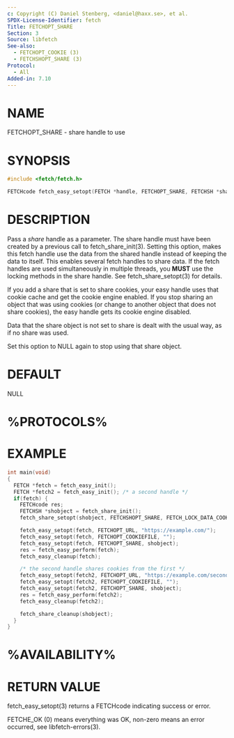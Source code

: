 ```yaml
---
c: Copyright (C) Daniel Stenberg, <daniel@haxx.se>, et al.
SPDX-License-Identifier: fetch
Title: FETCHOPT_SHARE
Section: 3
Source: libfetch
See-also:
  - FETCHOPT_COOKIE (3)
  - FETCHSHOPT_SHARE (3)
Protocol:
  - All
Added-in: 7.10
---
```


# NAME

FETCHOPT_SHARE - share handle to use

# SYNOPSIS

~~~c
#include <fetch/fetch.h>

FETCHcode fetch_easy_setopt(FETCH *handle, FETCHOPT_SHARE, FETCHSH *share);
~~~

# DESCRIPTION

Pass a *share* handle as a parameter. The share handle must have been
created by a previous call to fetch_share_init(3). Setting this option,
makes this fetch handle use the data from the shared handle instead of keeping
the data to itself. This enables several fetch handles to share data. If the
fetch handles are used simultaneously in multiple threads, you **MUST** use
the locking methods in the share handle. See fetch_share_setopt(3) for
details.

If you add a share that is set to share cookies, your easy handle uses that
cookie cache and get the cookie engine enabled. If you stop sharing an object
that was using cookies (or change to another object that does not share
cookies), the easy handle gets its cookie engine disabled.

Data that the share object is not set to share is dealt with the usual way, as
if no share was used.

Set this option to NULL again to stop using that share object.

# DEFAULT

NULL

# %PROTOCOLS%

# EXAMPLE

~~~c
int main(void)
{
  FETCH *fetch = fetch_easy_init();
  FETCH *fetch2 = fetch_easy_init(); /* a second handle */
  if(fetch) {
    FETCHcode res;
    FETCHSH *shobject = fetch_share_init();
    fetch_share_setopt(shobject, FETCHSHOPT_SHARE, FETCH_LOCK_DATA_COOKIE);

    fetch_easy_setopt(fetch, FETCHOPT_URL, "https://example.com/");
    fetch_easy_setopt(fetch, FETCHOPT_COOKIEFILE, "");
    fetch_easy_setopt(fetch, FETCHOPT_SHARE, shobject);
    res = fetch_easy_perform(fetch);
    fetch_easy_cleanup(fetch);

    /* the second handle shares cookies from the first */
    fetch_easy_setopt(fetch2, FETCHOPT_URL, "https://example.com/second");
    fetch_easy_setopt(fetch2, FETCHOPT_COOKIEFILE, "");
    fetch_easy_setopt(fetch2, FETCHOPT_SHARE, shobject);
    res = fetch_easy_perform(fetch2);
    fetch_easy_cleanup(fetch2);

    fetch_share_cleanup(shobject);
  }
}
~~~

# %AVAILABILITY%

# RETURN VALUE

fetch_easy_setopt(3) returns a FETCHcode indicating success or error.

FETCHE_OK (0) means everything was OK, non-zero means an error occurred, see
libfetch-errors(3).

